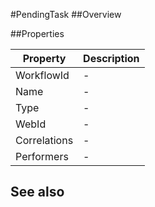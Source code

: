 #PendingTask
##Overview



##Properties
<table class="table table-condensed table-bordered">
    <thead>
<tr>
<th>Property</th>
<th>Description</th>
</tr>
</thead>
<tbody>
<tr><td>WorkflowId</td><td> - </td></tr>
<tr><td>Name</td><td> - </td></tr>
<tr><td>Type</td><td> - </td></tr>
<tr><td>WebId</td><td> - </td></tr>
<tr><td>Correlations</td><td> - </td></tr>
<tr><td>Performers</td><td> - </td></tr>
</tbody></table>



## See also


